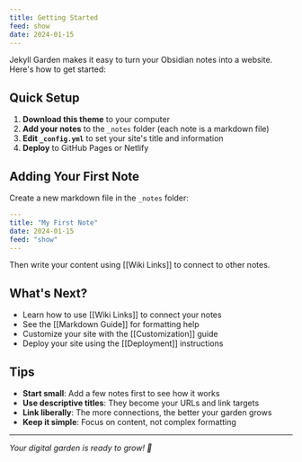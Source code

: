 ```yaml
---
title: Getting Started
feed: show
date: 2024-01-15
---
```


Jekyll Garden makes it easy to turn your Obsidian notes into a website. Here's how to get started:

## Quick Setup

1. **Download this theme** to your computer
2. **Add your notes** to the `_notes` folder (each note is a markdown file)
3. **Edit `_config.yml`** to set your site's title and information
4. **Deploy** to GitHub Pages or Netlify

## Adding Your First Note

Create a new markdown file in the `_notes` folder:

```yaml
---
title: "My First Note"
date: 2024-01-15
feed: "show"
---
```

Then write your content using [[Wiki Links]] to connect to other notes.

## What's Next?

- Learn how to use [[Wiki Links]] to connect your notes
- See the [[Markdown Guide]] for formatting help
- Customize your site with the [[Customization]] guide
- Deploy your site using the [[Deployment]] instructions

## Tips

- **Start small**: Add a few notes first to see how it works
- **Use descriptive titles**: They become your URLs and link targets
- **Link liberally**: The more connections, the better your garden grows
- **Keep it simple**: Focus on content, not complex formatting

---

*Your digital garden is ready to grow! 🌱* 